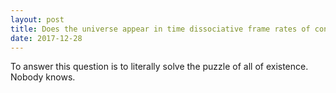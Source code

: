 ```yaml
---
layout: post
title: Does the universe appear in time dissociative frame rates of consciousness, much like a film or video game?
date: 2017-12-28
---
```


<p>To answer this question is to literally solve the puzzle of all of existence. Nobody knows.</p>
